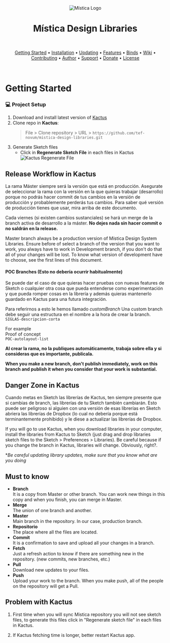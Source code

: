 <div align="center">
  <img alt="Mística Logo" src="https://i.imgur.com/3H975vE.png">
</div>
<h1 align="center">Mística Design Libraries</h1> <br>

<p align="center">
  <a href="#gettingStarted">Getting Started</a> •
  <a href="#installation">Installation</a> •
  <a href="#updating">Updating</a> •
  <a href="#features">Features</a> •
  <a href="#binds">Binds</a> •
  <a href="#wiki">Wiki</a> •
  <a href="#contributing">Contributing</a> •
  <a href="#author">Author</a> •
  <a href="#support">Support</a> •
  <a href="#donate">Donate</a> •
  <a href="#license">License</a>
</p>

<br>

# Getting Started <a name="gettingStarted"></a>

### :computer: Project Setup  <a name="installation"></a>

1. Download and install latest version of [Kactus](http://kactus.io)
2. Clone repo in **Kactus**:
   >File > Clone repository > URL > `https://github.com/tef-novum/mistica-design-libraries.git`  
3. Generate Sketch files
    + Click in **Regenerate Sketch File** in each files in Kactus
      ![Kactus Regenerate File](https://i.imgur.com/8WHdEmf.png)

## Release Workflow in Kactus
La rama Máster siempre será la versión que está en producción. Asegurate de seleccionar la rama con la versión en la que quieras trabajar (desarrollo) porque no podrás hacer commit de tus cambios en la versión de producción y probablemente perderás tus cambios. Para saber qué versión de producción tienes que usar, mira arriba de este documento.

Cada viernes (si existen cambios sustanciales) se hará un merge de la branch activa de desarrollo a la máster.  **No dejes nada sin hacer commit o no saldrán en la release.**

Master branch always be a production version of Mística Design System Libraries. Ensure before of select a branch of the version that you want to work, you always have to work in Development branch, if you don't do that all of your changes will be lost. To know what version of development have to choose, see the first lines of this document.

#### POC Branches (Esto no debería ocurrir habitualmente)
Se puede dar el caso de que quieras hacer pruebas con nuevas features de Sketch o cualquier otra cosa que pueda entenderse como experimentación y que pueda romper cosas en la librería y además quieras mantenerlo guardado en Kactus para una futura integración.

Para referirnos a esto le hemos llamado *customBranch*
Una custom branch debe seguir una estructura en el nombre a la hora de crear la branch.
`SIGLAS-descripcion-corta`

For example  
Proof of concept  
`POC-autolayout-list`  

**Al crear la rama, no la publiques automáticamente, trabaja sobre ella y si consideras que es importante, publícala.**

**When you make a new branch, don't publish immediately, work on this branch and publish it when you consider that your work is substantial.**

## Danger Zone in Kactus
Cuando metas en Sketch las librerías de Kactus, ten siempre presente que si cambias de branch, las librerías de tu Sketch también cambiarán. Esto puede ser peligroso si alguien con una versión de esas librerías en Sketch abriera las librerías de Dropbox (lo cual no debería porque está terminantemente prohibido) y le diese a actualizar las librerías de Dropbox.

If you will go to use Kactus, when you download libraries in your computer, install the libraries from Kactus to Sketch (just drag and drop libraries sketch files to the Sketch > Preferences > Libraries). Be careful because if you change the branch in Kactus, libraries will change. Obviously, right?.

**Be careful updating library updates, make sure that you know what are you doing*

## Must to know
* **Branch**  
It is a copy from Master or other branch. You can work new things in this copy and when you finish, you can merge in Master.
* **Merge**  
The union of one branch and another.
* **Master**  
Main branch in the repository. In our case, production branch.
* **Repositorio**  
The place where all the files are located.
* **Commit**  
It is a confirmation to save and upload all your changes in a branch.
* **Fetch**  
Just a refresh action to know if there are something new in the repository. (new commits, new branches, etc.)
* **Pull**  
Download new updates to your files.
* **Push**  
Upload your work to the branch. When you make push, all of the people on the repository will get a Pull.


## Problem with Kactus
1. First time when you will sync Mistica repository you will not see sketch files, to generate this files click in "Regenerate sketch file" in each files in Kactus.

2. If Kactus fetching time is longer, better restart Kactus app.

